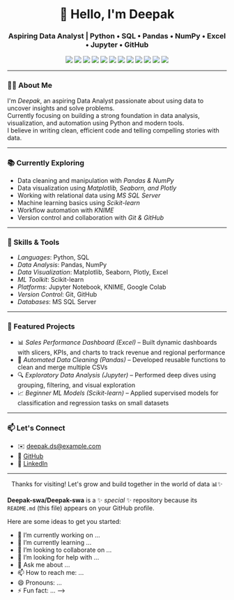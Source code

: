 <h1 align="center">👋 Hello, I'm Deepak</h1>
<h3 align="center">Aspiring Data Analyst | Python • SQL • Pandas • NumPy • Excel • Jupyter • GitHub</h3>

<p align="center">
  <img src="https://img.shields.io/badge/Python-3776AB?style=for-the-badge&logo=python&logoColor=white"/>
  <img src="https://img.shields.io/badge/MS_SQL-CC2927?style=for-the-badge&logo=microsoftsqlserver&logoColor=white"/>
  <img src="https://img.shields.io/badge/Pandas-150458?style=for-the-badge&logo=pandas&logoColor=white"/>
  <img src="https://img.shields.io/badge/Numpy-013243?style=for-the-badge&logo=numpy&logoColor=white"/>
  <img src="https://img.shields.io/badge/Scikit--Learn-F7931E?style=for-the-badge&logo=scikitlearn&logoColor=white"/>
  <img src="https://img.shields.io/badge/Matplotlib-11557C?style=for-the-badge&logo=matplotlib&logoColor=white"/>
  <img src="https://img.shields.io/badge/Seaborn-47A0D4?style=for-the-badge&logo=seaborn&logoColor=white"/>
  <img src="https://img.shields.io/badge/Plotly-3F4F75?style=for-the-badge&logo=plotly&logoColor=white"/>
  <img src="https://img.shields.io/badge/KNIME-F8C300?style=for-the-badge&logo=knime&logoColor=black"/>
  <img src="https://img.shields.io/badge/Jupyter-F37626?style=for-the-badge&logo=jupyter&logoColor=white"/>
  <img src="https://img.shields.io/badge/Excel-217346?style=for-the-badge&logo=microsoft-excel&logoColor=white"/>
  <img src="https://img.shields.io/badge/GitHub-181717?style=for-the-badge&logo=github&logoColor=white"/>
</p>

---

### 🧑‍💼 About Me

I'm *Deepak*, an aspiring Data Analyst passionate about using data to uncover insights and solve problems.  
Currently focusing on building a strong foundation in data analysis, visualization, and automation using Python and modern tools.  
I believe in writing clean, efficient code and telling compelling stories with data.

---

### 📚 Currently Exploring

- Data cleaning and manipulation with *Pandas & NumPy*  
- Data visualization using *Matplotlib, Seaborn, and Plotly*  
- Working with relational data using *MS SQL Server*  
- Machine learning basics using *Scikit-learn*  
- Workflow automation with *KNIME*  
- Version control and collaboration with *Git & GitHub*  

---

### 🧰 Skills & Tools

- *Languages*: Python, SQL  
- *Data Analysis*: Pandas, NumPy  
- *Data Visualization*: Matplotlib, Seaborn, Plotly, Excel  
- *ML Toolkit*: Scikit-learn  
- *Platforms*: Jupyter Notebook, KNIME, Google Colab  
- *Version Control*: Git, GitHub  
- *Databases*: MS SQL Server  

---

### 🧪 Featured Projects

- 📊 *Sales Performance Dashboard (Excel)* – Built dynamic dashboards with slicers, KPIs, and charts to track revenue and regional performance  
- 📂 *Automated Data Cleaning (Pandas)* – Developed reusable functions to clean and merge multiple CSVs  
- 🔍 *Exploratory Data Analysis (Jupyter)* – Performed deep dives using grouping, filtering, and visual exploration  
- 📈 *Beginner ML Models (Scikit-learn)* – Applied supervised models for classification and regression tasks on small datasets  

---

### 📫 Let's Connect

- ✉️ deepak.ds@example.com  
- 🔗 [GitHub](https://github.com/deepakds)  
- 🔗 [LinkedIn](https://www.linkedin.com/in/deepak-ds/) <!-- optional, add if exists -->

---

<p align="center">Thanks for visiting! Let's grow and build together in the world of data 📊✨</p>




**Deepak-swa/Deepak-swa** is a ✨ _special_ ✨ repository because its `README.md` (this file) appears on your GitHub profile.

Here are some ideas to get you started:

- 🔭 I’m currently working on ...
- 🌱 I’m currently learning ...
- 👯 I’m looking to collaborate on ...
- 🤔 I’m looking for help with ...
- 💬 Ask me about ...
- 📫 How to reach me: ...
- 😄 Pronouns: ...
- ⚡ Fun fact: ...
-->
